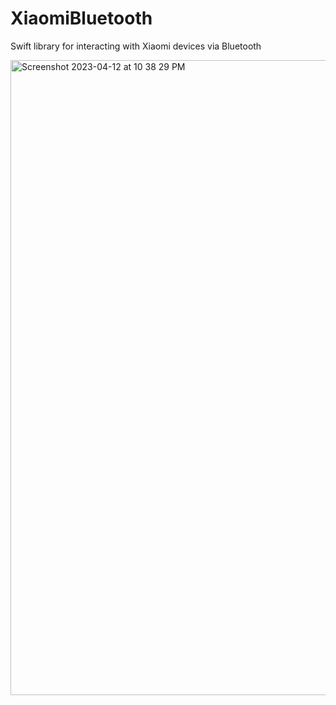 # XiaomiBluetooth
Swift library for interacting with Xiaomi devices via Bluetooth

<img width="1016" alt="Screenshot 2023-04-12 at 10 38 29 PM" src="https://user-images.githubusercontent.com/3419766/231663922-3ef6eba0-c217-4e0a-8857-387001b6f5b7.png">
